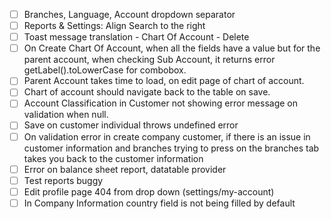 - [ ] Branches, Language, Account dropdown separator 
- [ ] Reports & Settings: Align Search to the right
- [ ] Toast message translation - Chart Of Account - Delete
- [ ] On Create Chart Of Account, when all the fields have a value but for the parent account, when checking Sub Account, it returns error getLabel().toLowerCase for combobox. 
- [ ] Parent Account takes time to load, on edit page of chart of account.
- [ ] Chart of account should navigate back to the table on save.
- [ ] Account Classification in Customer not showing error message on validation when null.
- [ ] Save on customer individual throws undefined error
- [ ] On validation error in create company customer, if there is an issue in customer information and branches trying to press on the branches tab takes you back to the customer information
- [ ] Error on balance sheet report, datatable provider
- [ ] Test reports buggy
- [ ] Edit profile page 404 from drop down (settings/my-account)
- [ ] In Company Information country field is not being filled by default